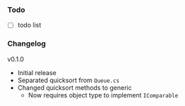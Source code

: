 ### Todo  
- [ ] todo list

### Changelog
v0.1.0
- Initial release
- Separated quicksort from `Queue.cs`
- Changed quicksort methods to generic
  - Now requires object type to implement `IComparable`
